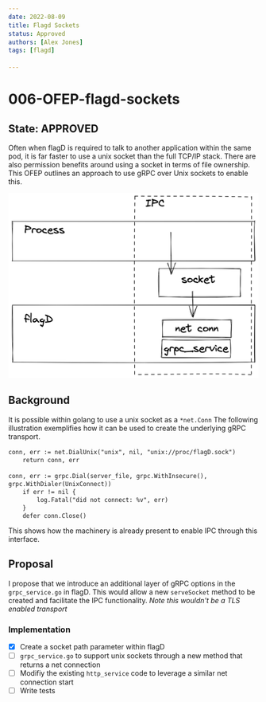 ```yaml
---
date: 2022-08-09
title: Flagd Sockets
status: Approved
authors: [Alex Jones]
tags: [flagd]

---
```


# 006-OFEP-flagd-sockets

## State: APPROVED 

Often when flagD is required to talk to another application within the same pod, it is far faster to use a unix socket 
than the full TCP/IP stack. There are also permission benefits around using a socket in terms of file ownership.
This OFEP outlines an approach to use gRPC over Unix sockets to enable this.

![unlabelled_image](images/006-01.png "unlabelled_image")


## Background

It is possible within golang to use a unix socket as a `*net.Conn`
The following illustration exemplifies how it can be used to create the underlying gRPC transport.

```
conn, err := net.DialUnix("unix", nil, "unix://proc/flagD.sock")
	return conn, err

conn, err := grpc.Dial(server_file, grpc.WithInsecure(), grpc.WithDialer(UnixConnect))
	if err != nil {
		log.Fatal("did not connect: %v", err)
	}
	defer conn.Close()
```

This shows how the machinery is already present to enable IPC through this interface.

## Proposal

I propose that we introduce an additional layer of gRPC options in the `grpc_service.go` in flagD.
This would allow a new `serveSocket` method to be created and facilitate the IPC functionality.
_Note this wouldn't be a TLS enabled transport_

### Implementation

- [x] Create a socket path parameter within flagD
- [ ] `grpc_service.go` to support unix sockets through a new method that returns a net connection
- [ ] Modifiy the existing `http_service` code to leverage a similar net connection start
- [ ] Write tests
